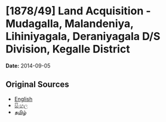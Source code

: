 # [1878/49] Land Acquisition - Mudagalla, Malandeniya, Lihiniyagala, Deraniyagala D/S Division, Kegalle District

**Date:** 2014-09-05

## Original Sources

- [English](https://documents.gov.lk/view/extra-gazettes/2014/9/1878-49_E.pdf)
- [සිංහල](https://documents.gov.lk/view/extra-gazettes/2014/9/1878-49_S.pdf)
- [தமிழ்](https://documents.gov.lk/view/extra-gazettes/2014/9/1878-49_T.pdf)
